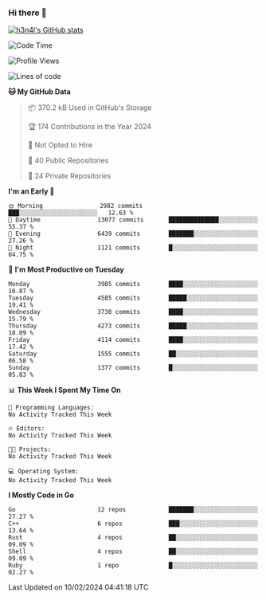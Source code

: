 ### Hi there 👋

[![h3n4l's GitHub stats](https://github-readme-stats.vercel.app/api?username=h3n4l&count_private=true&show_icons=true&theme=radical)](https://github.com/h3n4l/github-readme-stats)

<!--START_SECTION:waka-->
![Code Time](http://img.shields.io/badge/Code%20Time-1%2C836%20hrs%2017%20mins-blue)

![Profile Views](http://img.shields.io/badge/Profile%20Views-0-blue)

![Lines of code](https://img.shields.io/badge/From%20Hello%20World%20I%27ve%20Written-6.4%20million%20lines%20of%20code-blue)

**🐱 My GitHub Data** 

> 📦 370.2 kB Used in GitHub's Storage 
 > 
> 🏆 174 Contributions in the Year 2024
 > 
> 🚫 Not Opted to Hire
 > 
> 📜 40 Public Repositories 
 > 
> 🔑 24 Private Repositories 
 > 
**I'm an Early 🐤** 

```text
🌞 Morning                2982 commits        ███░░░░░░░░░░░░░░░░░░░░░░   12.63 % 
🌆 Daytime                13077 commits       ██████████████░░░░░░░░░░░   55.37 % 
🌃 Evening                6439 commits        ███████░░░░░░░░░░░░░░░░░░   27.26 % 
🌙 Night                  1121 commits        █░░░░░░░░░░░░░░░░░░░░░░░░   04.75 % 
```
📅 **I'm Most Productive on Tuesday** 

```text
Monday                   3985 commits        ████░░░░░░░░░░░░░░░░░░░░░   16.87 % 
Tuesday                  4585 commits        █████░░░░░░░░░░░░░░░░░░░░   19.41 % 
Wednesday                3730 commits        ████░░░░░░░░░░░░░░░░░░░░░   15.79 % 
Thursday                 4273 commits        █████░░░░░░░░░░░░░░░░░░░░   18.09 % 
Friday                   4114 commits        ████░░░░░░░░░░░░░░░░░░░░░   17.42 % 
Saturday                 1555 commits        ██░░░░░░░░░░░░░░░░░░░░░░░   06.58 % 
Sunday                   1377 commits        █░░░░░░░░░░░░░░░░░░░░░░░░   05.83 % 
```


📊 **This Week I Spent My Time On** 

```text
💬 Programming Languages: 
No Activity Tracked This Week

🔥 Editors: 
No Activity Tracked This Week

🐱‍💻 Projects: 
No Activity Tracked This Week

💻 Operating System: 
No Activity Tracked This Week
```

**I Mostly Code in Go** 

```text
Go                       12 repos            ███████░░░░░░░░░░░░░░░░░░   27.27 % 
C++                      6 repos             ███░░░░░░░░░░░░░░░░░░░░░░   13.64 % 
Rust                     4 repos             ██░░░░░░░░░░░░░░░░░░░░░░░   09.09 % 
Shell                    4 repos             ██░░░░░░░░░░░░░░░░░░░░░░░   09.09 % 
Ruby                     1 repo              █░░░░░░░░░░░░░░░░░░░░░░░░   02.27 % 
```




 Last Updated on 10/02/2024 04:41:18 UTC
<!--END_SECTION:waka-->

